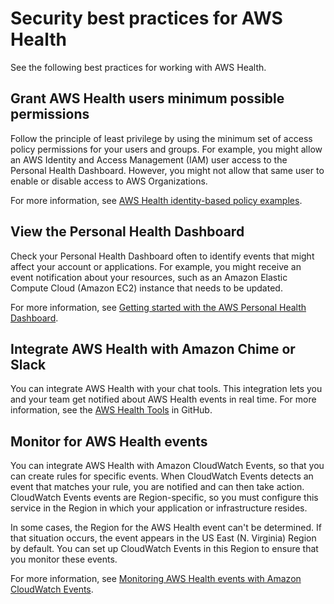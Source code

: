 # Security best practices for AWS Health<a name="security-best-practices"></a>

See the following best practices for working with AWS Health\.

## Grant AWS Health users minimum possible permissions<a name="minimum-permissions"></a>

Follow the principle of least privilege by using the minimum set of access policy permissions for your users and groups\. For example, you might allow an AWS Identity and Access Management \(IAM\) user access to the Personal Health Dashboard\. However, you might not allow that same user to enable or disable access to AWS Organizations\.

For more information, see [AWS Health identity\-based policy examples](security_iam_id-based-policy-examples.md)\.

## View the Personal Health Dashboard<a name="view-health-events"></a>

Check your Personal Health Dashboard often to identify events that might affect your account or applications\. For example, you might receive an event notification about your resources, such as an Amazon Elastic Compute Cloud \(Amazon EC2\) instance that needs to be updated\. 

For more information, see [Getting started with the AWS Personal Health Dashboard](getting-started-phd.md)\.

## Integrate AWS Health with Amazon Chime or Slack<a name="slack-chime-integration"></a>

You can integrate AWS Health with your chat tools\. This integration lets you and your team get notified about AWS Health events in real time\. For more information, see the [AWS Health Tools](https://github.com/aws/aws-health-tools) in GitHub\.

## Monitor for AWS Health events<a name="set-up-monitoring"></a>

You can integrate AWS Health with Amazon CloudWatch Events, so that you can create rules for specific events\. When CloudWatch Events detects an event that matches your rule, you are notified and can then take action\. CloudWatch Events events are Region\-specific, so you must configure this service in the Region in which your application or infrastructure resides\.

In some cases, the Region for the AWS Health event can't be determined\. If that situation occurs, the event appears in the US East \(N\. Virginia\) Region by default\. You can set up CloudWatch Events in this Region to ensure that you monitor these events\. 

For more information, see [Monitoring AWS Health events with Amazon CloudWatch Events](cloudwatch-events-health.md)\.